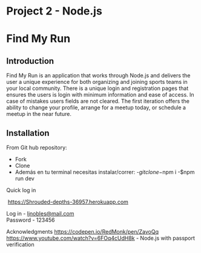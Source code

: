 # Project 2 - Node.js
# Find My Run

## Introduction

Find My Run is an application that works through Node.js and delivers the user a unique experience for both organizing and joining sports teams in your local community.  There is a unique login and registration pages that ensures the users is login with minimum information and ease of access.  In case of mistakes users fields are not cleared. The first iteration offers the ability to change your profile, arrange for a meetup today, or schedule a meetup in the near future.  


## Installation

From Git hub repository:
- Fork
- Clone
- Además en tu terminal necesitas instalar/correr:
-$git clone
-$npm i
-$npm run dev


Quick log in

 https://Shrouded-depths-36957.herokuapp.com

Log in - ljnobles@mail.com	
Password - 123456


Acknowledgments
https://codepen.io/RedMonk/pen/ZavoQq
https://www.youtube.com/watch?v=6FOq4cUdH8k - Node.js with passport verification
